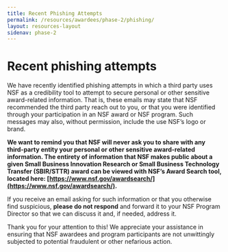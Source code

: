 ```yaml
---
title: Recent Phishing Attempts
permalink: /resources/awardees/phase-2/phishing/
layout: resources-layout
sidenav: phase-2
---
```


# Recent phishing attempts

We have recently identified phishing attempts in which a third party uses NSF as a credibility tool to attempt to secure personal or other sensitive award-related information. That is, these emails may state that NSF recommended the third party reach out to you, or that you were identified through your participation in an NSF award or NSF program.  Such messages may also, without permission, include the use NSF’s logo or brand.

**We want to remind you that NSF will never ask you to share with any third-party entity your personal or other sensitive award-related information. The entirety of information that NSF makes public about a given Small Business Innovation Research or Small Business Technology Transfer (SBIR/STTR) award can be viewed with NSF’s Award Search tool, located here: [https://www.nsf.gov/awardsearch/](https://www.nsf.gov/awardsearch/).**

If you receive an email asking for such information or that you otherwise find suspicious, **please do not respond** and forward it to your NSF Program Director so that we can discuss it and, if needed, address it. 

Thank you for your attention to this! We appreciate your assistance in ensuring that NSF awardees and program participants are not unwittingly subjected to potential fraudulent or other nefarious action.
